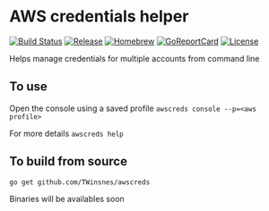 # AWS credentials helper
[![Build Status][circleci-badge]][circleci]
[![Release][release-badge]][release]
[![Homebrew][homebrew-badge]][homebrew]
[![GoReportCard][report-badge]][report]
[![License][license-badge]][license]

[circleci-badge]: https://circleci.com/gh/TWinsnes/awscreds.svg?style=shield&circle-token=473ea84884d0f0afc3c0b259df55f7e97700b4fe
[circleci]: https://circleci.com/gh/TWinsnes/awscreds
[release-badge]: http://img.shields.io/github/release/TWinsnes/awscreds/all.svg?style=flat
[release]:https://github.com/TWinsnes/awscreds/releases
[report-badge]: https://goreportcard.com/badge/github.com/TWinsnes/awscreds
[report]: https://goreportcard.com/report/github.com/TWinsnes/awscreds
[license-badge]: https://img.shields.io/github/license/twinsnes/awscreds.svg?style=flat
[license]: https://github.com/twinsnes/awscreds/license
[homebrew-badge]: https://img.shields.io/homebrew/v/awscreds.svg
[homebrew]: https://homewbrew.com

Helps manage credentials for multiple accounts from command line

## To use
Open the console using a saved profile
`awscreds console --p=<aws profile>`

For more details
`awscreds help`

## To build from source
`go get github.com/TWinsnes/awscreds`

Binaries will be availables soon